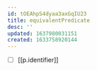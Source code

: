 ```yaml
---
id: tOEAhpS4dyaa3axGqIU23
title: equivalentPredicate
desc: ''
updated: 1637980031151
created: 1633758920144
---
```


- [ ] [[p.identifier]] 
